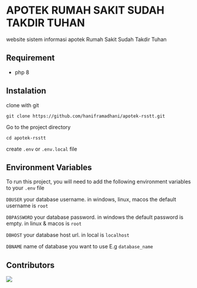 # APOTEK RUMAH SAKIT SUDAH TAKDIR TUHAN

website sistem informasi apotek Rumah Sakit Sudah Takdir Tuhan

## Requirement

- php 8

## Instalation

clone with git

```git clone https://github.com/haniframadhani/apotek-rsstt.git```

Go to the project directory

```cd apotek-rsstt```

create `.env` or `.env.local` file

## Environment Variables

To run this project, you will need to add the following environment variables to your `.env` file

`DBUSER` your database username. in windows, linux, macos the default username is `root`

`DBPASSWORD` your database password. in windows the default password is empty. in linux & macos is `root`

`DBHOST` your database host url. in local is `localhost`

`DBNAME` name of database you want to use E.g `database_name`

## Contributors

[![](https://contrib.rocks/image?repo=haniframadhani/apotek-rsstt)](https://github.com/remarkablemark/html-react-parser/graphs/contributors)
